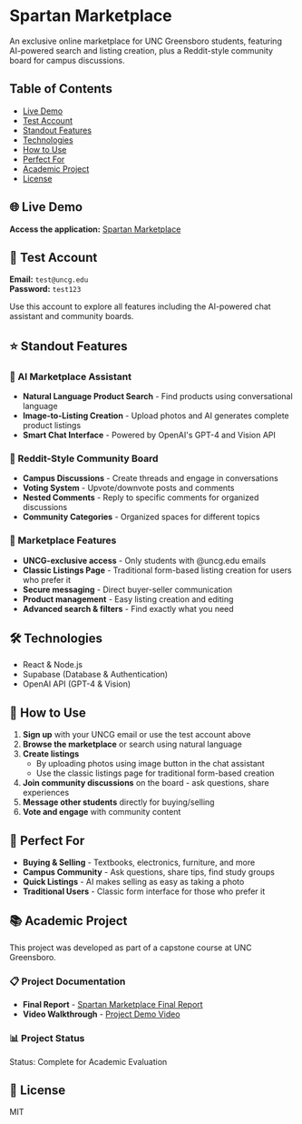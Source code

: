 # Spartan Marketplace

An exclusive online marketplace for UNC Greensboro students, featuring AI-powered search and listing creation, plus a Reddit-style community board for campus discussions.

## Table of Contents

- [Live Demo](#-live-demo)
- [Test Account](#-test-account)
- [Standout Features](#-standout-features)
- [Technologies](#-technologies)
- [How to Use](#-how-to-use)
- [Perfect For](#-perfect-for)
- [Academic Project](#-academic-project)
- [License](#-license)

## 🌐 Live Demo

**Access the application:** [Spartan Marketplace](https://spartan-marketplace.onrender.com)

## 🔑 Test Account

**Email:** `test@uncg.edu`  
**Password:** `test123`

Use this account to explore all features including the AI-powered chat assistant and community boards.

## ⭐ Standout Features

### 🤖 AI Marketplace Assistant
- **Natural Language Product Search** - Find products using conversational language
- **Image-to-Listing Creation** - Upload photos and AI generates complete product listings
- **Smart Chat Interface** - Powered by OpenAI's GPT-4 and Vision API

### 💬 Reddit-Style Community Board
- **Campus Discussions** - Create threads and engage in conversations
- **Voting System** - Upvote/downvote posts and comments
- **Nested Comments** - Reply to specific comments for organized discussions
- **Community Categories** - Organized spaces for different topics

### 🛒 Marketplace Features
- **UNCG-exclusive access** - Only students with @uncg.edu emails
- **Classic Listings Page** - Traditional form-based listing creation for users who prefer it
- **Secure messaging** - Direct buyer-seller communication
- **Product management** - Easy listing creation and editing
- **Advanced search & filters** - Find exactly what you need

## 🛠 Technologies

- React & Node.js
- Supabase (Database & Authentication)
- OpenAI API (GPT-4 & Vision)

## 📝 How to Use

1. **Sign up** with your UNCG email or use the test account above
2. **Browse the marketplace** or search using natural language
3. **Create listings** 
   - By uploading photos using image button in the chat assistant
    - Use the classic listings page for traditional form-based creation
4. **Join community discussions** on the board - ask questions, share experiences
5. **Message other students** directly for buying/selling
6. **Vote and engage** with community content

## 🎯 Perfect For

- **Buying & Selling** - Textbooks, electronics, furniture, and more
- **Campus Community** - Ask questions, share tips, find study groups
- **Quick Listings** - AI makes selling as easy as taking a photo
- **Traditional Users** - Classic form interface for those who prefer it

## 📚 Academic Project

This project was developed as part of a capstone course at UNC Greensboro.

### 📋 Project Documentation
- **Final Report** - [Spartan Marketplace Final Report](https://docs.google.com/document/d/1Sn_Q7ohpRkc4gQnwGkh3GCW2SYAUOVckiIAPf9azCJc/edit?tab=t.0)
- **Video Walkthrough** - [Project Demo Video](https://www.youtube.com/watch?v=5FPOsDh9m3A)

### 📊 Project Status
Status: Complete for Academic Evaluation

## 📄 License

MIT
